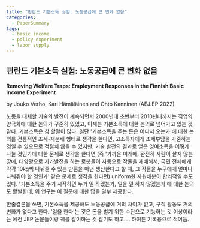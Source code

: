 ```yaml
---
title: "핀란드 기본소득 실험: 노동공급에 큰 변화 없음"
categories:
  - PaperSummary
tags:
  - basic income
  - policy experiment
  - labor supply
--- 
```


## 핀란드 기본소득 실험: 노동공급에 큰 변화 없음

**Removing Welfare Traps: Employment Responses in the Finnish Basic Income Experiment**

by Jouko Verho, Kari Hämäläinen and Ohto Kanninen (AEJ:EP 2022)

<!--
>This paper provides evidence that replacing minimum unemployment benefits with a basic income of equal size has minor employment effects at best. We examine an experiment in Finland in which 2,000 benefit recipients were randomized to receive a monthly basic income. The experiment lowered participation tax rates by 23 percentage points for full-time employment. Despite the considerable increase in work incentives, days in employment remained statistically unchanged in the first year of the experiment. Moreover, even though all job search requirements were waived, participation in reemployment services remained high.
-->

노동을 대체할 기술의 발전이 계속되면서 2000년대 초반부터 2010년대까지는 직업의 양극화에 대한 논의가 꾸준히 있었고, 이제는 기본소득에 대한 논의로 넘어가고 있는 것 같다. 기본소득은 참 할말이 많다. 일단 '기본소득을 주는 돈은 어디서 오는가'에 대한 논의를 전통적인 조세-재분배 형태로 생각을 한다면, 고소득자에게 조세부담을 가중하는 것일 수 있으므로 적절치 않을 수 있지만, 기술 발전의 결과로 얻은 잉여소득을 어떻게 나눌 것인가에 대한 문제로 생각을 한다면 (즉 '가까운 미래에, 완전히 사람이 살지 않는 땅에, 태양광으로 자가발전을 하는 로봇들이 자동으로 작물을 재배해서, 국민 전체에게 각각 10kg씩 나눠줄 수 있는 만큼을 매년 생산한다고 할 때, 그 작물을 누구에게 얼마나 나눠줘야 할 것인가' 같은 문제로 생각을 한다면) uniform한 자원배분이 합리적일 수도 있다. '기본소득을 주기 시작하면 누가 일 하겠는가, 일을 덜 하지 않겠는가'에 대한 논의도 활발한데, 위 연구는 이 질문에 대한 답을 일부 제공한다. 

한줄결론을 쓰면, 기본소득을 제공해도 노동공급에 거의 차이가 없고, 구직 활동도 거의 변화가 없다고 한다. '일을 한다'는 것은 돈을 벌기 위한 수단으로 기능하는 것 이상이라는 예전 JEP 논문들이랑 궤를 같이하는 것 같기도 하고.... 하여튼 기록용으로 적어둠.